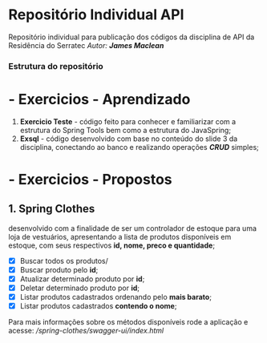 # Repositório Individual **API**
Repositório individual para publicação dos códigos da disciplina de API da Residência do Serratec
*Autor: **James Maclean***

### Estrutura do repositório

# **- Exercicios - Aprendizado**

 1. **Exercicio Teste** - código feito para conhecer e familiarizar com a estrutura do Spring Tools bem como a estrutura do JavaSpring;
 2.  **Exsql** - código desenvolvido com base no conteúdo do slide 3 da disciplina, conectando ao banco e realizando operações ***CRUD*** simples;


# **- Exercicios - Propostos**

 

## 1. **Spring Clothes**

 desenvolvido com a finalidade de ser um controlador de estoque para uma loja de vestuários, apresentando a lista de produtos disponíveis em estoque, com seus respectivos **id, nome, preco e quantidade**;
 - [x] Buscar todos os produtos/
 - [x] Buscar produto pelo **id**;
 - [x] Atualizar determinado produto por **id**;
 - [x] Deletar determinado produto por **id**;
 - [x] Listar produtos cadastrados ordenando pelo **mais barato**;
 - [x] Listar produtos cadastrados **contendo o nome**;

Para mais informações sobre os métodos disponíveis rode a aplicação e acesse: */spring-clothes/swagger-ui/index.html*
